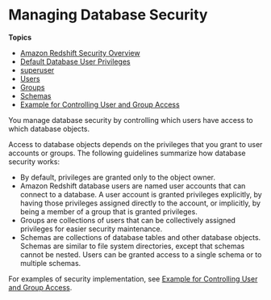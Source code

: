 # Managing Database Security<a name="r_Database_objects"></a>

**Topics**
+ [Amazon Redshift Security Overview](c_security-overview.md)
+ [Default Database User Privileges](r_Privileges.md)
+ [superuser](r_superusers.md)
+ [Users](r_Users.md)
+ [Groups](r_Groups.md)
+ [Schemas](r_Schemas_and_tables.md)
+ [Example for Controlling User and Group Access](t_user_group_examples.md)

You manage database security by controlling which users have access to which database objects\.

Access to database objects depends on the privileges that you grant to user accounts or groups\. The following guidelines summarize how database security works:
+ By default, privileges are granted only to the object owner\.
+ Amazon Redshift database users are named user accounts that can connect to a database\. A user account is granted privileges explicitly, by having those privileges assigned directly to the account, or implicitly, by being a member of a group that is granted privileges\.
+ Groups are collections of users that can be collectively assigned privileges for easier security maintenance\.
+ Schemas are collections of database tables and other database objects\. Schemas are similar to file system directories, except that schemas cannot be nested\. Users can be granted access to a single schema or to multiple schemas\.

For examples of security implementation, see [Example for Controlling User and Group Access](t_user_group_examples.md)\.